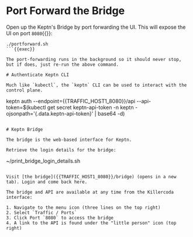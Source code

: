 # Port Forward the Bridge
Open up the Keptn's Bridge by port forwarding the UI. This will expose the UI on port `8080`{{}}:

```
./portforward.sh
```{{exec}}

The port-forwarding runs in the background so it should never stop, but if does, just re-run the above command.

# Authenticate Keptn CLI

Much like `kubectl`, the `keptn` CLI can be used to interact with the control plane.

```
keptn auth --endpoint={{TRAFFIC_HOST1_8080}}/api --api-token=$(kubectl get secret keptn-api-token -n keptn -ojsonpath='{.data.keptn-api-token}' | base64 -d)
```{{exec}}

# Keptn Bridge

The bridge is the web-based interface for Keptn.

Retrieve the login details for the bridge:

```
~/print_bridge_login_details.sh
```{{exec}}

Visit [the bridge]({{TRAFFIC_HOST1_8080}}/bridge) (opens in a new tab). Login and come back here.

The bridge and API are available at any time from the Killercoda interface:

1. Navigate to the menu icon (three lines on the top right)
2. Select `Traffic / Ports`
3. Click Port `8080` to access the bridge
4. A link to the API is found under the "little person" icon (top right)

